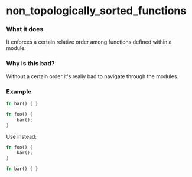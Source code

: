 # non_topologically_sorted_functions

### What it does

It enforces a certain relative order among functions defined within a module.

### Why is this bad?

Without a certain order it's really bad to navigate through the modules.

### Example

```rust
fn bar() { }

fn foo() {
    bar();
}
```

Use instead:

```rust
fn foo() {
    bar();
}

fn bar() { }
```

